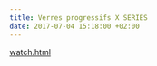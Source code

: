 ```yaml
---
title: Verres progressifs X SERIES
date: 2017-07-04 15:18:00 +02:00
---
```


[watch.html](/uploads/watch.html)